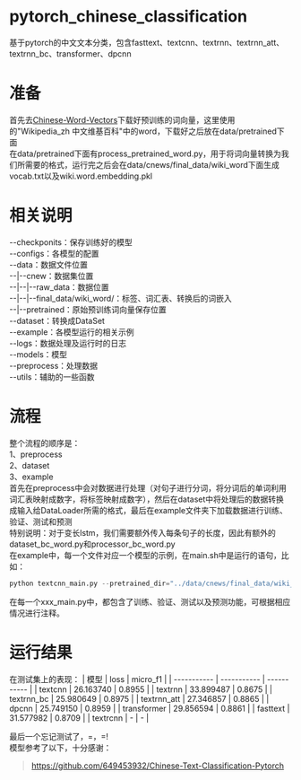 # pytorch_chinese_classification
基于pytorch的中文文本分类，包含fasttext、textcnn、textrnn、textrnn_att、textrnn_bc、transformer、dpcnn

# 准备
首先去<a href="https://github.com/Embedding/Chinese-Word-Vectors">Chinese-Word-Vectors</a>下载好预训练的词向量，这里使用的"Wikipedia_zh 中文维基百科"中的word，下载好之后放在data/pretrained下面<br>
在data/pretrained下面有process_pretrained_word.py，用于将词向量转换为我们所需要的格式，运行完之后会在data/cnews/final_data/wiki_word下面生成vocab.txt以及wiki.word.embedding.pkl

# 相关说明
--checkponits：保存训练好的模型<br>
--configs：各模型的配置<br>
--data：数据文件位置<br>
--|--cnew：数据集位置<br>
--|--|--raw_data：数据位置<br>
--|--|--final_data/wiki_word/：标签、词汇表、转换后的词嵌入<br>
--|--pretrained：原始预训练词向量保存位置<br>
--dataset：转换成DataSet<br>
--example：各模型运行的相关示例<br>
--logs：数据处理及运行时的日志<br>
--models：模型<br>
--preprocess：处理数据<br>
--utils：辅助的一些函数<br>

# 流程
整个流程的顺序是：<br>
1、preprocess<br>
2、dataset<br>
3、example<br>
首先在preprocess中会对数据进行处理（对句子进行分词，将分词后的单词利用词汇表映射成数字，将标签映射成数字），然后在dataset中将处理后的数据转换成输入给DataLoader所需的格式，最后在example文件夹下加载数据进行训练、验证、测试和预测<br>
特别说明：对于变长lstm，我们需要额外传入每条句子的长度，因此有额外的dataset_bc_word.py和processor_bc_word.py<br>
在example中，每一个文件对应一个模型的示例，在main.sh中是运行的语句，比如：
```python
python textcnn_main.py --pretrained_dir="../data/cnews/final_data/wiki_word/" --pretrained_name="wiki.word.embedding.pkl" --data_dir="../data/cnews/final_data/wiki_word/" --log_dir="../logs/" --output_dir="../checkpoints/" --num_tags=10 --seed=123 --gpu_ids="0" --max_seq_len=32 --lr=3e-5 --train_batch_size=128 --train_epochs=10 --eval_batch_size=128 --dropout=0.3 --use_pretrained --vocab_size=352217 --embedding_size=300 --num_filters=256 --filter_sizes="2,3,4"
```
在每一个xxx_main.py中，都包含了训练、验证、测试以及预测功能，可根据相应情况进行注释。

# 运行结果
在测试集上的表现：
| 模型      | loss | micro_f1 |
| ----------- | ----------- | ----------- |
| textcnn      |  26.163740      | 0.8955 |
| textrnn   |      33.899487   |    0.8675    |
| textrnn_bc   |     25.980649    |  0.8975      |
| textrnn_att   |     27.346857    |   0.8865     |
| dpcnn   |      25.749150   |    0.8959    |
| transformer   |   29.856594      |   0.8861     |
| fasttext   |    31.577982     |    0.8709    |
| textrcnn   |     -    |     -   |

最后一个忘记测试了，=，=!<br>
模型参考了以下，十分感谢：<br>
> https://github.com/649453932/Chinese-Text-Classification-Pytorch